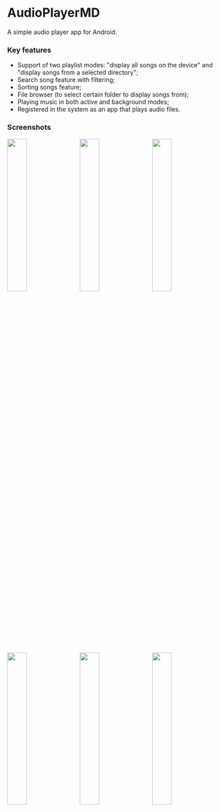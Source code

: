 # AudioPlayerMD

A simple audio player app for Android.

### Key features

- Support of two playlist modes: "display all songs on the device" and "display songs from a selected directory";
- Search song feature with filtering;
- Sorting songs feature;
- File browser (to select certain folder to display songs from);
- Playing music in both active and background modes;
- Registered in the system as an app that plays audio files. 

### Screenshots

<p>
<img src="../gh-pages/img/main.png?raw=true" width="30%" </img>
&nbsp;&nbsp;
<img src="../gh-pages/img/search.png?raw=true" width="30%" </img>
&nbsp;&nbsp;
<img src="../gh-pages/img/file_browser.png?raw=true" width="30%" </img>
</p>

<p>
<img src="../gh-pages/img/select_songs.png?raw=true" width="30%" </img>
&nbsp;&nbsp;
<img src="../gh-pages/img/filter.png?raw=true" width="30%" </img>
&nbsp;&nbsp;
<img src="../gh-pages/img/sort.png?raw=true" width="30%" </img>
</p>

